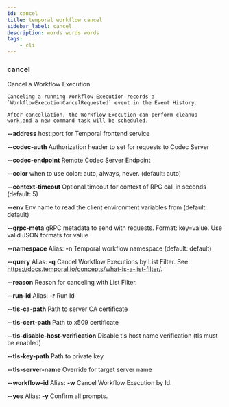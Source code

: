 ```yaml
---
id: cancel
title: temporal workflow cancel
sidebar_label: cancel
description: words words words
tags:
	- cli
---
```


### cancel

Cancel a Workflow Execution.

    Canceling a running Workflow Execution records a `WorkflowExecutionCancelRequested` event in the Event History.
    
    After cancellation, the Workflow Execution can perform cleanup work,and a new command task will be scheduled.

**--address**
host:port for Temporal frontend service

**--codec-auth**
Authorization header to set for requests to Codec Server

**--codec-endpoint**
Remote Codec Server Endpoint

**--color**
when to use color: auto, always, never. (default: auto)

**--context-timeout**
Optional timeout for context of RPC call in seconds (default: 5)

**--env**
Env name to read the client environment variables from (default: default)

**--grpc-meta**
gRPC metadata to send with requests. Format: key=value. Use valid JSON formats for value

**--namespace**
Alias: **-n**
Temporal workflow namespace (default: default)

**--query**
Alias: **-q**
Cancel Workflow Executions by List Filter. See https://docs.temporal.io/concepts/what-is-a-list-filter/.

**--reason**
Reason for canceling with List Filter.

**--run-id**
Alias: **-r**
Run Id

**--tls-ca-path**
Path to server CA certificate

**--tls-cert-path**
Path to x509 certificate

**--tls-disable-host-verification**
Disable tls host name verification (tls must be enabled)

**--tls-key-path**
Path to private key

**--tls-server-name**
Override for target server name

**--workflow-id**
Alias: **-w**
Cancel Workflow Execution by Id.

**--yes**
Alias: **-y**
Confirm all prompts.

